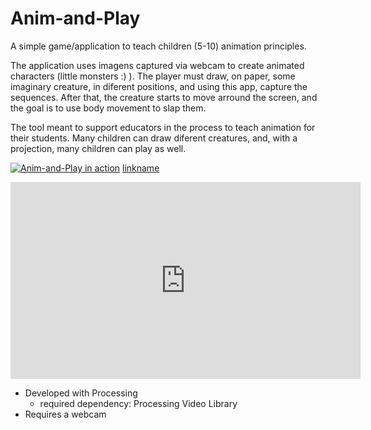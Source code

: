 # Anim-and-Play
A simple game/application to teach children (5-10) animation principles.

The application uses imagens captured via webcam to create animated characters (little monsters :) ).
The player must draw, on paper, some imaginary creature, in diferent positions, and using this app, capture the sequences. 
After that, the creature starts to move arround the screen, and the goal is to use body movement to slap them. 

The tool meant to support educators in the process to teach animation for their students. Many children can draw diferent creatures,
and, with a projection, many children can play as well.

[![Anim-and-Play in action](http://img.youtube.com/v1/TfOG2nGsWzM/0.jpg)](http://www.youtube.com/watch?v=TfOG2nGsWzM)
[linkname](http://TfOG2nGsWzM)

<iframe width="560" height="315" src="https://www.youtube.com/embed/TfOG2nGsWzM" frameborder="0" allowfullscreen></iframe>

+ Developed with Processing
  + required dependency: Processing Video Library
+ Requires a webcam
